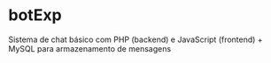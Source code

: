 # botExp
Sistema de chat básico com PHP (backend) e JavaScript (frontend) + MySQL para armazenamento de mensagens
